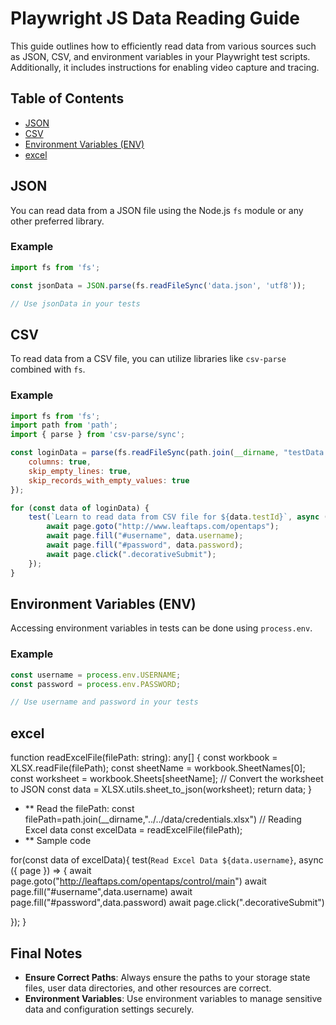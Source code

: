 # Playwright JS Data Reading Guide

This guide outlines how to efficiently read data from various sources such as JSON, CSV, and environment variables in your Playwright test scripts. Additionally, it includes instructions for enabling video capture and tracing.

## Table of Contents
- [JSON](#json)
- [CSV](#csv)
- [Environment Variables (ENV)](#environment-variables-env)
- [excel](#excel)

## JSON

You can read data from a JSON file using the Node.js `fs` module or any other preferred library.

### Example

```javascript
import fs from 'fs';

const jsonData = JSON.parse(fs.readFileSync('data.json', 'utf8'));

// Use jsonData in your tests
```

## CSV

To read data from a CSV file, you can utilize libraries like `csv-parse` combined with `fs`.

### Example

```javascript
import fs from 'fs';
import path from 'path';
import { parse } from 'csv-parse/sync';

const loginData = parse(fs.readFileSync(path.join(__dirname, "testData.csv")), {
    columns: true,
    skip_empty_lines: true,
    skip_records_with_empty_values: true
});

for (const data of loginData) {
    test(`Learn to read data from CSV file for ${data.testId}`, async ({ page }) => {
        await page.goto("http://www.leaftaps.com/opentaps");
        await page.fill("#username", data.username);
        await page.fill("#password", data.password);
        await page.click(".decorativeSubmit");
    });
}
```

## Environment Variables (ENV)

Accessing environment variables in tests can be done using `process.env`.

### Example

```javascript
const username = process.env.USERNAME;
const password = process.env.PASSWORD;

// Use username and password in your tests
```
## excel
function readExcelFile(filePath: string): any[] {
  const workbook = XLSX.readFile(filePath);
  const sheetName = workbook.SheetNames[0];
  const worksheet = workbook.Sheets[sheetName];
  // Convert the worksheet to JSON
  const data = XLSX.utils.sheet_to_json(worksheet);
  return data;
}
- ** Read the filePath:
const filePath=path.join(__dirname,"../../data/credentials.xlsx")
    // Reading Excel data
  const excelData = readExcelFile(filePath);
- ** Sample code

for(const data of excelData){
test(`Read Excel Data ${data.username}`, async ({ page }) => {
    await page.goto("http://leaftaps.com/opentaps/control/main")
        await page.fill("#username",data.username)
        await page.fill("#password",data.password)
        await page.click(".decorativeSubmit")    
     
});
}
## Final Notes

- **Ensure Correct Paths**: Always ensure the paths to your storage state files, user data directories, and other resources are correct.
- **Environment Variables**: Use environment variables to manage sensitive data and configuration settings securely.

